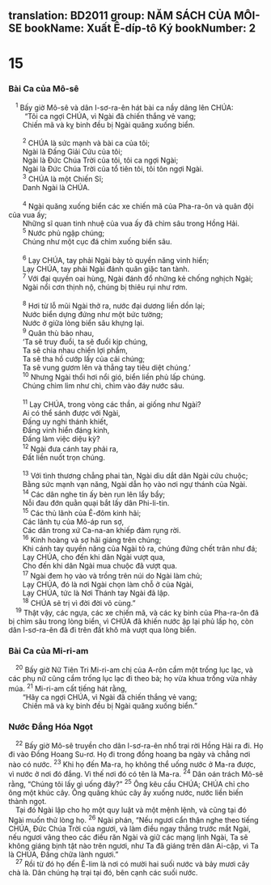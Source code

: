 translation: BD2011
group: NĂM SÁCH CỦA MÔI-SE
bookName: Xuất Ê-díp-tô Ký 
bookNumber: 2
-------

<div class="title"><h1>15</h1><h3>Bài Ca của Mô-sê</h3></div>
<span class="verse xu_15_1"> <sup>1</sup> Bấy giờ Mô-sê và dân I-sơ-ra-ên hát bài ca nầy dâng lên CHÚA:<br/>   “Tôi ca ngợi CHÚA, vì Ngài đã chiến thắng vẻ vang; <br/>  Chiến mã và kỵ binh đều bị Ngài quăng xuống biển.<br/><br/></span>
<span class="verse xu_15_2">  <sup>2</sup> CHÚA là sức mạnh và bài ca của tôi;<br/>  Ngài là Ðấng Giải Cứu của tôi;<br/>  Ngài là Ðức Chúa Trời của tôi, tôi ca ngợi Ngài;<br/>  Ngài là Ðức Chúa Trời của tổ tiên tôi, tôi tôn ngợi Ngài.<br/></span>
<span class="verse xu_15_3">  <sup>3</sup> CHÚA là một Chiến Sĩ;<br/>  Danh Ngài là CHÚA.<br/><br/></span>
<span class="verse xu_15_4">  <sup>4</sup> Ngài quăng xuống biển các xe chiến mã của Pha-ra-ôn và quân đội của vua ấy;<br/>  Những sĩ quan tinh nhuệ của vua ấy đã chìm sâu trong Hồng Hải. <br/></span>
<span class="verse xu_15_5">  <sup>5</sup> Nước phủ ngập chúng;<br/>  Chúng như một cục đá chìm xuống biển sâu.<br/><br/></span>
<span class="verse xu_15_6">  <sup>6</sup> Lạy CHÚA, tay phải Ngài bày tỏ quyền năng vinh hiển;<br/>  Lạy CHÚA, tay phải Ngài đánh quân giặc tan tành.<br/></span>
<span class="verse xu_15_7">  <sup>7</sup> Với đại quyền oai hùng, Ngài đánh đổ những kẻ chống nghịch Ngài;<br/>  Ngài nổi cơn thịnh nộ, chúng bị thiêu rụi như rơm.<br/><br/></span>
<span class="verse xu_15_8">  <sup>8</sup> Hơi từ lỗ mũi Ngài thở ra, nước đại dương liền dồn lại;<br/>  Nước biển dựng đứng như một bức tường;<br/>  Nước ở giữa lòng biển sâu khựng lại.<br/></span>
<span class="verse xu_15_9">  <sup>9</sup> Quân thù bảo nhau,<br/>  ‘Ta sẽ truy đuổi, ta sẽ đuổi kịp chúng,<br/>  Ta sẽ chia nhau chiến lợi phẩm,<br/>  Ta sẽ tha hồ cướp lấy của cải chúng;<br/>  Ta sẽ vung gươm lên và thẳng tay tiêu diệt chúng.’<br/></span>
<span class="verse xu_15_10">  <sup>10</sup> Nhưng Ngài thổi hơi nổi gió, biển liền phủ lấp chúng.<br/>  Chúng chìm lỉm như chì, chìm vào đáy nước sâu.<br/><br/></span>
<span class="verse xu_15_11">  <sup>11</sup> Lạy CHÚA, trong vòng các thần, ai giống như Ngài?<br/>  Ai có thể sánh được với Ngài,<br/>  Ðấng uy nghi thánh khiết,<br/>  Ðấng vinh hiển đáng kinh,<br/>  Ðấng làm việc diệu kỳ?<br/></span>
<span class="verse xu_15_12">  <sup>12</sup> Ngài đưa cánh tay phải ra,<br/>  Ðất liền nuốt trọn chúng.<br/><br/></span>
<span class="verse xu_15_13">  <sup>13</sup> Với tình thương chẳng phai tàn, Ngài dìu dắt dân Ngài cứu chuộc;<br/>  Bằng sức mạnh vạn năng, Ngài dẫn họ vào nơi ngự thánh của Ngài.<br/></span>
<span class="verse xu_15_14">  <sup>14</sup> Các dân nghe tin ấy bèn run lên lẩy bẩy;<br/>  Nỗi đau đớn quằn quại bắt lấy dân Phi-li-tin.<br/></span>
<span class="verse xu_15_15">  <sup>15</sup> Các thủ lãnh của Ê-đôm kinh hãi;<br/>  Các lãnh tụ của Mô-áp run sợ,<br/>  Các dân trong xứ Ca-na-an khiếp đảm rụng rời.<br/></span>
<span class="verse xu_15_16">  <sup>16</sup> Kinh hoàng và sợ hãi giáng trên chúng;<br/>  Khi cánh tay quyền năng của Ngài tỏ ra, chúng đứng chết trân như đá;<br/>  Lạy CHÚA, cho đến khi dân Ngài vượt qua,<br/>  Cho đến khi dân Ngài mua chuộc đã vượt qua.<br/></span>
<span class="verse xu_15_17">  <sup>17</sup> Ngài đem họ vào và trồng trên núi do Ngài làm chủ;<br/>  Lạy CHÚA, đó là nơi Ngài chọn làm chỗ ở của Ngài,<br/>  Lạy CHÚA, tức là Nơi Thánh tay Ngài đã lập.<br/></span>
<span class="verse xu_15_18">  <sup>18</sup> CHÚA sẽ trị vì đời đời vô cùng.”<br/></span>
<span class="verse xu_15_19"> <sup>19</sup> Thật vậy, các ngựa, các xe chiến mã, và các kỵ binh của Pha-ra-ôn đã bị chìm sâu trong lòng biển, vì CHÚA đã khiến nước ập lại phủ lấp họ, còn dân I-sơ-ra-ên đã đi trên đất khô mà vượt qua lòng biển.<br/></span>
<div class="title"><h3>Bài Ca của Mi-ri-am</h3></div>
<span class="verse xu_15_20"> <sup>20</sup> Bấy giờ Nữ Tiên Tri Mi-ri-am chị của A-rôn cầm một trống lục lạc, và các phụ nữ cũng cầm trống lục lạc đi theo bà; họ vừa khua trống vừa nhảy múa. </span>
<span class="verse xu_15_21"><sup>21</sup> Mi-ri-am cất tiếng hát rằng,<br/>  “Hãy ca ngợi CHÚA, vì Ngài đã chiến thắng vẻ vang; <br/>  Chiến mã và kỵ binh đều bị Ngài quăng xuống biển.”<br/></span>
<div class="title"><h3>Nước Ðắng Hóa Ngọt</h3></div>
<span class="verse xu_15_22"> <sup>22</sup> Bấy giờ Mô-sê truyền cho dân I-sơ-ra-ên nhổ trại rời Hồng Hải ra đi. Họ đi vào Đồng Hoang Su-rơ. Họ đi trong đồng hoang ba ngày và chẳng nơi nào có nước. </span>
<span class="verse xu_15_23"><sup>23</sup> Khi họ đến Ma-ra, họ không thể uống nước ở Ma-ra được, vì nước ở nơi đó đắng. Vì thế nơi đó có tên là Ma-ra. </span>
<span class="verse xu_15_24"><sup>24</sup> Dân oán trách Mô-sê rằng, “Chúng tôi lấy gì uống đây?” </span>
<span class="verse xu_15_25"><sup>25</sup> Ông kêu cầu CHÚA; CHÚA chỉ cho ông một khúc cây. Ông quăng khúc cây ấy xuống nước, nước liền biến thành ngọt.<br/> Tại đó Ngài lập cho họ một quy luật và một mệnh lệnh, và cũng tại đó Ngài muốn thử lòng họ. </span>
<span class="verse xu_15_26"><sup>26</sup> Ngài phán, “Nếu ngươi cẩn thận nghe theo tiếng CHÚA, Ðức Chúa Trời của ngươi, và làm điều ngay thẳng trước mắt Ngài, nếu ngươi vâng theo các điều răn Ngài và giữ các mạng lịnh Ngài, Ta sẽ không giáng bịnh tật nào trên ngươi, như Ta đã giáng trên dân Ai-cập, vì Ta là CHÚA, Ðấng chữa lành ngươi.”<br/></span>
<span class="verse xu_15_27"> <sup>27</sup> Rồi từ đó họ đến Ê-lim là nơi có mười hai suối nước và bảy mươi cây chà là. Dân chúng hạ trại tại đó, bên cạnh các suối nước.<br/></span>
